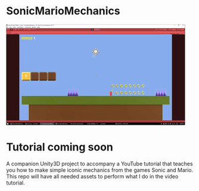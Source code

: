 # SonicMarioMechanics
![demo](demo.gif)
# Tutorial coming soon
A companion Unity3D project to accompany a YouTube tutorial that teaches you how to make simple iconic mechanics from the games Sonic and Mario. This repo will have all needed assets to perform what I do in the video tutorial.
